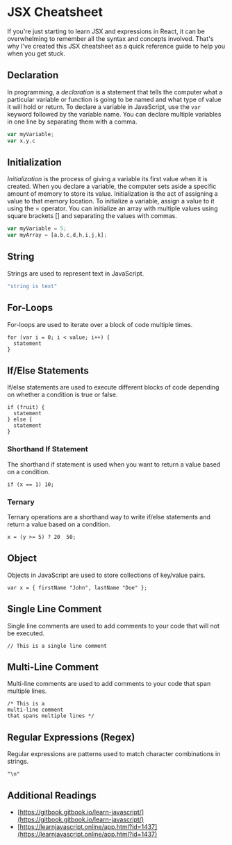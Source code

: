 # JSX Cheatsheet

If you're just starting to learn JSX and expressions in React, it can be overwhelming to remember all the syntax and concepts involved. That's why I've created this JSX cheatsheet as a quick reference guide to help you when you get stuck.

## Declaration

In programming, a _declaration_ is a statement that tells the computer what a particular variable or function is going to be named and what type of value it will hold or return. To declare a variable in JavaScript, use the `var` keyword followed by the variable name. You can declare multiple variables in one line by separating them with a comma.&#x20;

```javascript
var myVariable;
var x,y,c
```

## Initialization

_Initialization_ is the process of giving a variable its first value when it is created. When you declare a variable, the computer sets aside a specific amount of memory to store its value. Initialization is the act of assigning a value to that memory location. To initialize a variable, assign a value to it using the = operator. You can initialize an array with multiple values using square brackets \[] and separating the values with commas.

```javascript
var myVariable = 5;
var myArray = [a,b,c,d,h,i,j,k];
```

## String

Strings are used to represent text in JavaScript.

```javascript
"string is text"
```

## For-Loops

For-loops are used to iterate over a block of code multiple times.

```
for (var i = 0; i < value; i++) {
  statement
}
```

## If/Else Statements&#x20;

If/else statements are used to execute different blocks of code depending on whether a condition is true or false.

```
if (fruit) {
  statement
} else {
  statement
}
```

### Shorthand If Statement

The shorthand if statement is used when you want to return a value based on a condition.

```
if (x == 1) 10;
```

### Ternary

Ternary operations are a shorthand way to write if/else statements and return a value based on a condition.

```
x = (y >= 5) ? 20  50;
```

## Object

Objects in JavaScript are used to store collections of key/value pairs.

```
var x = { firstName "John", lastName "Doe" };
```

## Single Line Comment

Single line comments are used to add comments to your code that will not be executed.

```
// This is a single line comment
```

## Multi-Line Comment

Multi-line comments are used to add comments to your code that span multiple lines.

```
/* This is a 
multi-line comment 
that spans multiple lines */
```

## Regular Expressions (Regex)

Regular expressions are patterns used to match character combinations in strings.

```
"\n"
```

## Additional Readings

* [https://gitbook.gitbook.io/learn-javascript/](https://gitbook.gitbook.io/learn-javascript/)
* [https://learnjavascript.online/app.html?id=1437](https://learnjavascript.online/app.html?id=1437)
